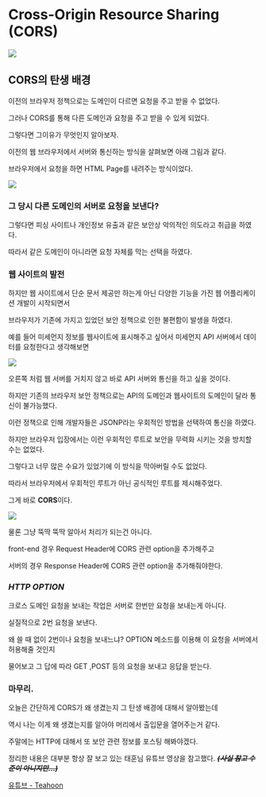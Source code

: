 # Cross-Origin Resource Sharing (CORS)

![](https://media.vlpt.us/images/kdo0129/post/ffd93bac-60db-4305-bc39-511aed721053/HAProxy-CORS.png)

## CORS의 탄생 배경

이전의 브라우저 정책으로는 도메인이 다르면 요청을 주고 받을 수 없었다.

그러나 CORS를 통해 다른 도메인과 요청을 주고 받을 수 있게 되었다.

그렇다면 그이유가 무엇인지 알아보자.

이전의 웹 브라우저에서 서버와 통신하는 방식을 살펴보면 아래 그림과 같다.

브라우저에서 요청을 하면 HTML Page를 내려주는 방식이었다.

![](https://images.velog.io/images/kdo0129/post/7ce1ed46-8bf9-4680-8fb3-650f92bfe08f/image.png)

### 그 당시 다른 도메인의 서버로 요청을 보낸다?

그렇다면 피싱 사이트나 개인정보 유출과 같은 보안상 악의적인 의도라고 취급을 하였다.

따라서 같은 도메인이 아니라면 요청 자체를 막는 선택을 하였다.

### 웹 사이트의 발전

하지만 웹 사이트에서 단순 문서 제공만 하는게 아닌 다양한 기능을 가진 웹 어플리케이션 개발이 시작되면서

브라우저가 기존에 가지고 있었던 보안 정책으로 인한 불편함이 발생을 하였다.

예를 들어 미세먼지 정보를 웹사이트에 표시해주고 싶어서 미세먼지 API 서버에서 데이터를 요청한다고 생각해보면

![](https://images.velog.io/images/kdo0129/post/0695b854-b8f0-4c0c-ad0a-e3486267e938/image.png)

오른쪽 처럼 웹 서버를 거치지 않고 바로 API 서버와 통신을 하고 싶을 것이다.

하지만 기존의 브라우저 보안 정책으로는 API의 도메인과 웹사이트의 도메인이 달라 통신이 불가능했다.

이런 정책으로 인해 개발자들은 JSONP라는 우회적인 방법을 선택하여 통신을 하였다.

하지만 브라우저 입장에서는 이런 우회적인 루트로 보안을 무력화 시키는 것을 방치할 수는 없었다.

그렇다고 너무 많은 수요가 있었기에 이 방식을 막아버릴 수도 없었다.

따라서 브라우저에서 우회적인 루트가 아닌 공식적인 루트를 제시해주었다.

그게 바로 **CORS**이다.

![](http://cdn.ppomppu.co.kr/zboard/data3/2020/0210/20200210163957_vydtbxzm.gif)

물론 그냥 뚝딱 뚝딱 알아서 처리가 되는건 아니다.

front-end 경우 Request Header에 CORS 관련 option을 추가해주고

서버의 경우 Response Header에 CORS 관련 option을 추가해줘야한다.

### _HTTP OPTION_

크로스 도메인 요청을 보내는 작업은 서버로 한번만 요청을 보내는게 아니다.

실질적으로 2번 요청을 보낸다.

왜 쓸 때 없이 2번이나 요청을 보내느냐? OPTION 메소드를 이용해 이 요청을 서버에서 허용해줄 것인지

물어보고 그 답에 따라 GET ,POST 등의 요청을 보내고 응답을 받는다.

### 마무리.

오늘은 간단하게 CORS가 왜 생겼는지 그 탄생 배경에 대해서 알아봤는데

역시 나는 이게 왜 생겼는지를 알아야 머리에서 출입문을 열어주는거 같다.

주말에는 HTTP에 대해서 또 보안 관련 정보를 포스팅 해봐야겠다.

정리한 내용은 대부분 항상 잘 보고 있는 태훈님 유튜브 영상을 참고했다. ~~_**(사실 참고 수준이 아니지만...)**_~~

[유튜브 - Teahoon](www.youtube.com/yTzAjidyyqs)
